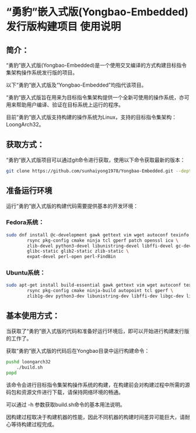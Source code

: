 # “勇豹”嵌入式版(Yongbao-Embedded)发行版构建项目 使用说明

## 简介：

“勇豹”嵌入式版(Yongbao-Embedded)是一个使用交叉编译的方式构建目标指令集架构操作系统发行版的项目。

以下“勇豹”嵌入式版及“Yongbao-Embedded”均指代该项目。

“勇豹”嵌入式版旨在用来为目标指令集架构提供一个全新可使用的操作系统，亦可用来帮助用户编译、验证在目标系统上运行的程序。

目前“勇豹”嵌入式版支持构建的操作系统为Linux，支持的目标指令集架构：LoongArch32。

## 获取方式：

“勇豹”嵌入式版项目可以通过git命令进行获取，使用以下命令获取最新的版本：

```sh
git clone https://github.com/sunhaiyong1978/Yongbao-Embedded.git --depth 1
```


## 准备运行环境

运行“勇豹”嵌入式版的构建代码需要提供基本的开发环境：

### Fedora系统：

```sh
sudo dnf install @c-development gawk gettext vim wget autoconf texinfo file flex bison \
		rsync pkg-config cmake ninja tcl gperf patch openssl icu \
		zlib-devel python3-devel libunistring-devel libffi-devel gc-devel libicu-devel glib2-devel gettext-devel \
		glibc-static glib2-static zlib-static \
		expat-devel perl-open perl-FindBin
```

### Ubuntu系统：

```sh
sudo apt-get install build-essential gawk gettext vim wget autoconf texinfo file flex bison \
		rsync pkg-config cmake ninja-build autopoint tcl gperf \
		zlib1g-dev python3-dev libunistring-dev libffi-dev libgc-dev libicu-dev libglib2.0-dev
```

## 基本使用方式：

当获取了“勇豹”嵌入式版的代码和准备好运行环境后，即可以开始进行构建发行版的工作了。

获取“勇豹”嵌入式版的代码后在Yongbao目录中运行构建命令：

```sh
pushd loongarch32
	./build.sh
popd
```

该命令会进行目标指令集架构操作系统的构建，在构建前会对构建过程中所需的源码包和资源文件进行下载，请保持网络环境的畅通。

可以通过 -h 参数获取build.sh命令的基本用法说明。

因构建过程取决于构建机器的性能，因此不同机器的构建时间差异可能巨大，请耐心等待构建过程完成。

